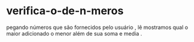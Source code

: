 # verifica-o-de-n-meros
pegando números  que são fornecidos pelo usuário , lê mostramos qual o maior adicionado o menor além de sua soma e media .  
